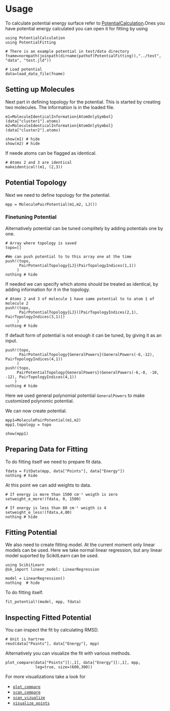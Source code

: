 # Usage

To calculate potential energy surface refer to [PotentialCalculation](https://github.com/tjjarvinen/PotentialCalculation.jl).Ones you have potential energy calculated you can open
it for fitting by using

```@example 1
using PotentialCalculation
using PotentialFitting

# There is an example potential in test/data directory
fname=normpath(joinpath(dirname(pathof(PotentialFitting)),"../test", "data", "test.jld"))

# Load potential
data=load_data_file(fname)
```

## Setting up Molecules

Next part in defining topology for the potential. This is started by creating two
molecules. The information is in the loaded file.

```@example 1
m1=MoleculeIdenticalInformation{AtomOnlySymbol}(data["cluster1"].atoms)
m2=MoleculeIdenticalInformation{AtomOnlySymbol}(data["cluster2"].atoms)

show(m1) # hide
show(m2) # hide
```

If neede atoms can be flagged as identical.

```@example 1
# Atoms 2 and 3 are identical
makeidentical!(m1, (2,3))
```

## Potential Topology

Next we need to define topology for the potential.

```@example 1
mpp = MoleculePairPotential(m1,m2, LJ())
```

### Finetuning Potential

Alternatively potential can be tuned complitely by adding potentials one by one.

```@example 1
# Array where topology is saved
topo=[]

#We can push potential to to this array one at the time
push!(topo,
      PairPotentialTopology{LJ}(PairTopologyIndices(1,1))
     )
nothing # hide
```


If needed we can specify which atoms should be treated as identical, by adding
information for it  in the topology.

```@example 1
# Atoms 2 and 3 of molecule 1 have same potential to to atom 1 of molecule 2
push!(topo,
      PairPotentialTopology{LJ}([PairTopologyIndices(2,1), PairTopologyIndices(3,1)])
     )
nothing # hide
```


If default form of potential is not enough it can be tuned, by giving it as an input.

```@example 1
push!(topo,
      PairPotentialTopology{GeneralPowers}(GeneralPowers(-6,-12), PairTopologyIndices(4,1))
     )
push!(topo,
     PairPotentialTopology{GeneralPowers}(GeneralPowers(-6,-8, -10, -12), PairTopologyIndices(4,1))
    )
nothing # hide
```

Here we used general polynomial potential ```GeneralPowers``` to make customized
polynomic potential.

We can now create potential.

```@example 1
mpp1=MoleculePairPotential(m1,m2)
mpp1.topology = topo

show(mpp1)
```

## Preparing Data for Fitting

To do fitting itself we need to prepare fit data.

```@example 1
fdata = FitData(mpp, data["Points"], data["Energy"])
nothing # hide
```

At this point we can add weights to data.

```@example 1
# If energy is more than 1500 cm⁻¹ weigth is zero
setweight_e_more!(fdata, 0, 1500)

# If energy is less than 80 cm⁻¹ weigth is 4
setweight_e_less!(fdata,4,80)
nothing # hide
```

## Fitting Potential

We also need to create fitting model. At the current moment only linear models
can be used. Here we take normal linear regression, but any linear model suported
by ScikitLearn can be used.

```@example 1
using ScikitLearn
@sk_import linear_model: LinearRegression

model = LinearRegression()
nothing  # hide
```



To do fitting itself.

```@example 1
fit_potential!(model, mpp, fdata)
```

## Inspecting Fitted Potential

You can inspect the fit by calculating RMSD.

```@example 1
# Unit is hartree
rmsd(data["Points"], data["Energy"], mpp)
```



Alternatively you can visualize the fit with various methods.

```@example 1
plot_compare(data["Points"][:,1], data["Energy"][:,1], mpp,
             leg=true, size=(600,300))
```



For more visualizations take a look for
- [`plot_compare`](@ref)
- [`scan_compare`](@ref)
- [`scan_vizualize`](@ref)
- [`visualize_points`](@ref)
